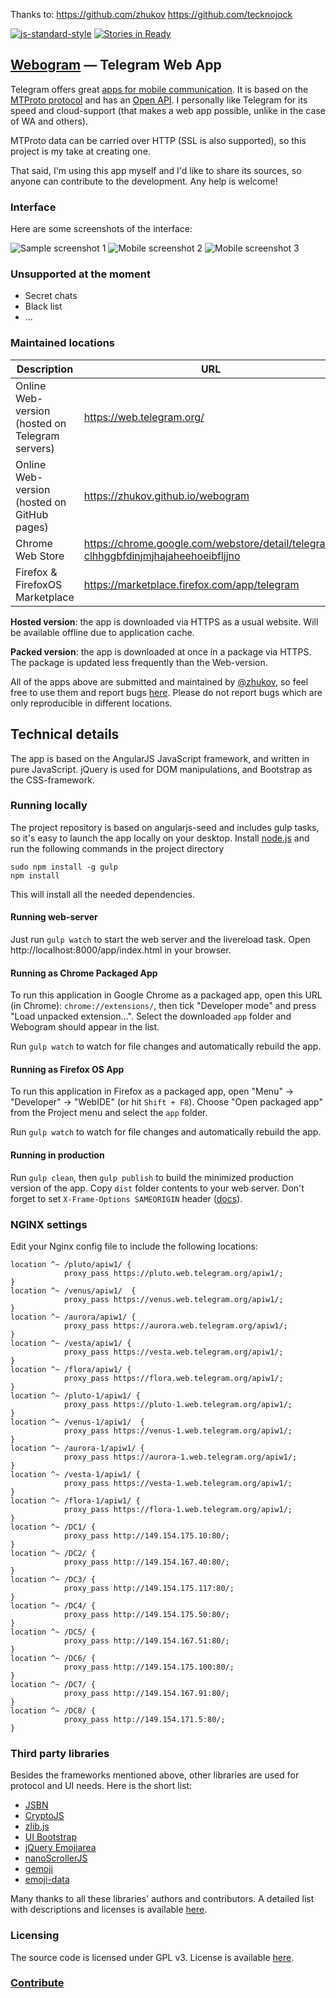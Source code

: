 Thanks to:
https://github.com/zhukov
https://github.com/tecknojock

[![js-standard-style](https://img.shields.io/badge/code%20style-standard-brightgreen.svg)](http://standardjs.com/)
[![Stories in Ready](https://badge.waffle.io/zhukov/webogram.png?label=ready&title=Ready)](https://waffle.io/zhukov/webogram)

## [Webogram](https://web.telegram.org) — Telegram Web App

Telegram offers great [apps for mobile communication](https://www.telegram.org). It is based on the [MTProto protocol](https://core.telegram.org/mtproto) and has an [Open API](https://core.telegram.org/api). I personally like Telegram for its speed and cloud-support (that makes a web app possible, unlike in the case of WA and others).

MTProto data can be carried over HTTP (SSL is also supported), so this project is my take at creating one.

That said, I'm using this app myself and I'd like to share its sources, so anyone can contribute to the development. Any help is welcome!


### Interface


Here are some screenshots of the interface:


![Sample screenshot 1](/app/img/screenshot1.png)
![Mobile screenshot 2](/app/img/screenshot2.png)
![Mobile screenshot 3](/app/img/screenshot3.png)


### Unsupported at the moment

* Secret chats
* Black list
* ...


### Maintained locations


| Description        | URL           | Type  |
| ------------- |-------------| -----:|
| Online Web-version (hosted on Telegram servers)      | https://web.telegram.org/ | hosted
| Online Web-version (hosted on GitHub pages)      | https://zhukov.github.io/webogram | hosted
| Chrome Web Store      | [https://chrome.google.com/webstore/detail/telegram/ clhhggbfdinjmjhajaheehoeibfljjno](https://chrome.google.com/webstore/detail/telegram/clhhggbfdinjmjhajaheehoeibfljjno) |   packed
| Firefox & FirefoxOS Marketplace | https://marketplace.firefox.com/app/telegram |    packed



**Hosted version**: the app is downloaded via HTTPS as a usual website. Will be available offline due to application cache.

**Packed version**: the app is downloaded at once in a package via HTTPS. The package is updated less frequently than the Web-version.

All of the apps above are submitted and maintained by [@zhukov](https://github.com/zhukov), so feel free to use them and report bugs [here](https://github.com/zhukov/webogram/issues). Please do not report bugs which are only reproducible in different locations.


## Technical details

The app is based on the AngularJS JavaScript framework, and written in pure JavaScript. jQuery is used for DOM manipulations, and Bootstrap as the CSS-framework.


### Running locally


The project repository is based on angularjs-seed and includes gulp tasks, so it's easy to launch the app locally on your desktop.
Install [node.js](http://nodejs.org/) and run the following commands in the project directory

```
sudo npm install -g gulp
npm install
```

This will install all the needed dependencies.


#### Running web-server


Just run `gulp watch` to start the web server and the livereload task.
Open http://localhost:8000/app/index.html in your browser.



#### Running as Chrome Packaged App

To run this application in Google Chrome as a packaged app, open this URL (in Chrome): `chrome://extensions/`, then tick "Developer mode" and press "Load unpacked extension...". Select the downloaded `app` folder and Webogram should appear in the list.

Run `gulp watch` to watch for file changes and automatically rebuild the app.


#### Running as Firefox OS App

To run this application in Firefox as a packaged app, open "Menu" -> "Developer" -> "WebIDE" (or hit `Shift + F8`). Choose "Open packaged app" from the Project menu and select the `app` folder.

Run `gulp watch` to watch for file changes and automatically rebuild the app.

#### Running in production

Run `gulp clean`, then `gulp publish` to build the minimized production version of the app. Copy `dist` folder contents to your web server. Don't forget to set `X-Frame-Options SAMEORIGIN` header ([docs](https://developer.mozilla.org/en-US/docs/Web/HTTP/X-Frame-Options)).

### NGINX settings
Edit your Nginx config file to include the following locations:

```
location ^~ /pluto/apiw1/ {
            proxy_pass https://pluto.web.telegram.org/apiw1/;
}
location ^~ /venus/apiw1/  {
            proxy_pass https://venus.web.telegram.org/apiw1/;
}
location ^~ /aurora/apiw1/ {
            proxy_pass https://aurora.web.telegram.org/apiw1/;
}
location ^~ /vesta/apiw1/ {
            proxy_pass https://vesta.web.telegram.org/apiw1/;
}
location ^~ /flora/apiw1/ {
            proxy_pass https://flora.web.telegram.org/apiw1/;
}
location ^~ /pluto-1/apiw1/ {
            proxy_pass https://pluto-1.web.telegram.org/apiw1/;
}
location ^~ /venus-1/apiw1/  {
            proxy_pass https://venus-1.web.telegram.org/apiw1/;
}
location ^~ /aurora-1/apiw1/ {
            proxy_pass https://aurora-1.web.telegram.org/apiw1/;
}
location ^~ /vesta-1/apiw1/ {
            proxy_pass https://vesta-1.web.telegram.org/apiw1/;
}
location ^~ /flora-1/apiw1/ {
            proxy_pass https://flora-1.web.telegram.org/apiw1/;
}
location ^~ /DC1/ {
            proxy_pass http://149.154.175.10:80/;
}
location ^~ /DC2/ {
            proxy_pass http://149.154.167.40:80/;
}
location ^~ /DC3/ {
            proxy_pass http://149.154.175.117:80/;
}
location ^~ /DC4/ {
            proxy_pass http://149.154.175.50:80/;
}
location ^~ /DC5/ {
            proxy_pass http://149.154.167.51:80/;
}
location ^~ /DC6/ {
            proxy_pass http://149.154.175.100:80/;
}
location ^~ /DC7/ {
            proxy_pass http://149.154.167.91:80/;
}
location ^~ /DC8/ {
            proxy_pass http://149.154.171.5:80/;
}
```


### Third party libraries

Besides the frameworks mentioned above, other libraries are used for protocol and UI needs. Here is the short list:

* [JSBN](http://www-cs-students.stanford.edu/~tjw/jsbn/)
* [CryptoJS](https://code.google.com/p/crypto-js/)
* [zlib.js](https://github.com/imaya/zlib.js)
* [UI Bootstrap](http://angular-ui.github.io/bootstrap/)
* [jQuery Emojiarea](https://github.com/diy/jquery-emojiarea)
* [nanoScrollerJS](https://github.com/jamesflorentino/nanoScrollerJS)
* [gemoji](https://github.com/github/gemoji)
* [emoji-data](https://github.com/iamcal/emoji-data)

Many thanks to all these libraries' authors and contributors. A detailed list with descriptions and licenses is available [here](/app/vendor).


### Licensing

The source code is licensed under GPL v3. License is available [here](/LICENSE).


### [Contribute](CONTRIBUTING.md)
